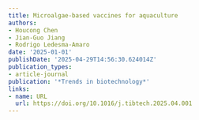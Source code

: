 ```yaml
---
title: Microalgae-based vaccines for aquaculture
authors:
- Houcong Chen
- Jian‐Guo Jiang
- Rodrigo Ledesma‐Amaro
date: '2025-01-01'
publishDate: '2025-04-29T14:56:30.624014Z'
publication_types:
- article-journal
publication: '*Trends in biotechnology*'
links:
- name: URL
  url: https://doi.org/10.1016/j.tibtech.2025.04.001
---
```

